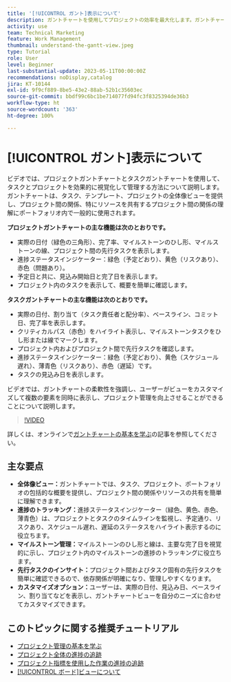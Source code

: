 ```yaml
---
title: '[!UICONTROL ガント]表示について'
description: ガントチャートを使用してプロジェクトの効率を最大化します。ガントチャートは、全体像ビュー、進捗のトラッキング、マイルストーンの管理、先行タスクのインサイト、カスタマイズ可能なオプションを提供して、タスクとリソースの管理を効率化します。
activity: use
team: Technical Marketing
feature: Work Management
thumbnail: understand-the-gantt-view.jpeg
type: Tutorial
role: User
level: Beginner
last-substantial-update: 2023-05-11T00:00:00Z
recommendations: noDisplay,catalog
jira: KT-10144
exl-id: 9f9cf889-8be5-43e2-88ab-52b1c35603ec
source-git-commit: bbdf99c6bc1be714077fd94fc3f8325394de36b3
workflow-type: ht
source-wordcount: '363'
ht-degree: 100%

---
```


# [!UICONTROL ガント]表示について

ビデオでは、プロジェクトガントチャートとタスクガントチャートを使用して、タスクとプロジェクトを効果的に視覚化して管理する方法について説明します。ガントチャートは、タスク、テンプレート、プロジェクトの全体像ビューを提供し、プロジェクト間の関係、特にリソースを共有するプロジェクト間の関係の理解にポートフォリオ内で一般的に使用されます。

**プロジェクトガントチャートの主な機能は次のとおりです。**

* 実際の日付（緑色の三角形）、完了率、マイルストーンのひし形、マイルストーンの線、プロジェクト間の先行タスクを表示します。
* 進捗ステータスインジケーター：緑色（予定どおり）、黄色（リスクあり）、赤色（問題あり）。
* 予定日と共に、見込み開始日と完了日を表示します。
* プロジェクト内のタスクを表示して、概要を簡単に確認します。

**タスクガントチャートの主な機能は次のとおりです。**

* 実際の日付、割り当て（タスク責任者と配分率）、ベースライン、コミット日、完了率を表示します。
* クリティカルパス（赤色）をハイライト表示し、マイルストーンタスクをひし形または線でマークします。
* プロジェクト内およびプロジェクト間で先行タスクを確認します。
* 進捗ステータスインジケーター：緑色（予定どおり）、黄色（スケジュール遅れ）、薄青色（リスクあり）、赤色（遅延）です。
* タスクの見込み日を表示します。

ビデオでは、ガントチャートの柔軟性を強調し、ユーザーがビューをカスタマイズして複数の要素を同時に表示し、プロジェクト管理を向上させることができることについて説明します。

>[!VIDEO](https://video.tv.adobe.com/v/3448007/?quality=12&learn=on&enablevpops=1&captions=jpn)

詳しくは、オンラインで[ガントチャートの基本を学ぶ](https://experienceleague.adobe.com/docs/workfront/using/manage-work/the-gantt-chart/gantt-chart-overview/get-started-with-gantt.html?lang=)の記事を参照してください。

## 主な要点

* **全体像ビュー：**&#x200B;ガントチャートでは、タスク、プロジェクト、ポートフォリオの包括的な概要を提供し、プロジェクト間の関係やリソースの共有を簡単に理解できます。
* **進捗のトラッキング：**&#x200B;進捗ステータスインジケーター（緑色、黄色、赤色、薄青色）は、プロジェクトとタスクのタイムラインを監視し、予定通り、リスクあり、スケジュール遅れ、遅延のステータスをハイライト表示するのに役立ちます。
* **マイルストーン管理：**&#x200B;マイルストーンのひし形と線は、主要な完了日を視覚的に示し、プロジェクト内のマイルストーンの進捗のトラッキングに役立ちます。
* **先行タスクのインサイト：**&#x200B;プロジェクト間およびタスク固有の先行タスクを簡単に確認できるので、依存関係が明確になり、管理しやすくなります。
* **カスタマイズオプション：**&#x200B;ユーザーは、実際の日付、見込み日、ベースライン、割り当てなどを表示し、ガントチャートビューを自分のニーズに合わせてカスタマイズできます。


## このトピックに関する推奨チュートリアル

* [プロジェクト管理の基本を学ぶ](/help/manage-work/projects/getting-started-manage-a-project.md)
* [プロジェクト全体の進捗の追跡](/help/manage-work/projects/track-overall-project-progress.md)
* [プロジェクト指標を使用した作業の進捗の追跡](/help/manage-work/projects/track-work-progress-with-project-metrics.md)
* [[!UICONTROL ボード]ビューについて](/help/manage-work/projects/understand-the-board-view.md)
